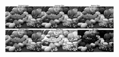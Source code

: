 <p align="center">
<img src="https://github.com/wallaceloos/Image_Processing/blob/master/image_enhancement/images/smoothfilter.png" width="70%" height="70%">
</p>
